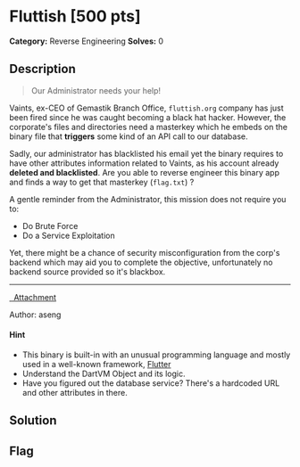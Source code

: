 # Fluttish [500 pts]

**Category:** Reverse Engineering
**Solves:** 0

## Description
>Our Administrator needs your help!

Vaints, ex-CEO of Gemastik Branch Office, `fluttish.org` company has just been fired since he was caught becoming a black hat hacker. However, the corporate's files and directories need a masterkey which he embeds on the binary file that **triggers** some kind of an API call to our database.

Sadly, our administrator has blacklisted his email yet the binary requires to have other attributes information related to Vaints, as his account already **deleted and blacklisted**. Are you able to reverse engineer this binary app and finds a way to get that masterkey (`flag.txt`) ?

A gentle reminder from the Administrator, this mission does not require you to:

* Do Brute Force
* Do a Service Exploitation

Yet, there might be a chance of security misconfiguration from the corp's backend which may aid you to complete the objective, unfortunately no backend source provided so it's blackbox.

***
<a class="btn btn-secondary" href="https://drive.google.com/file/d/1OSH_EjTf3gF0w7WK18_8GXM3BhNTqoB4/view?usp=sharing"><i class="fa fa-download"></i>&nbsp;&nbsp;Attachment</a>


Author: aseng

#### Hint
* This binary is built-in with an unusual programming language and mostly used in a well-known framework, [Flutter](https://flutter.dev/)
* Understand the DartVM Object and its logic.
* Have you figured out the database service? There's a hardcoded URL and other attributes in there.

## Solution

## Flag

